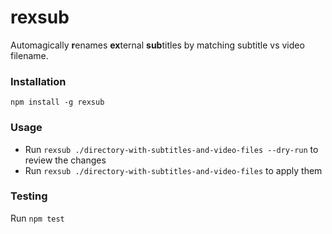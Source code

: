 # rexsub
Automagically **r**enames **ex**ternal **sub**titles by matching subtitle vs video filename.

### Installation
`npm install -g rexsub`

### Usage
- Run `rexsub ./directory-with-subtitles-and-video-files --dry-run` to review the changes
- Run `rexsub ./directory-with-subtitles-and-video-files` to apply them

### Testing
Run `npm test`
